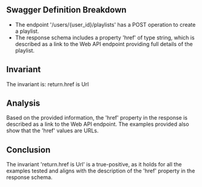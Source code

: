 ## Swagger Definition Breakdown
- The endpoint '/users/{user_id}/playlists' has a POST operation to create a playlist.
- The response schema includes a property 'href' of type string, which is described as a link to the Web API endpoint providing full details of the playlist.

## Invariant
The invariant is: return.href is Url

## Analysis
Based on the provided information, the 'href' property in the response is described as a link to the Web API endpoint. The examples provided also show that the 'href' values are URLs.

## Conclusion
The invariant 'return.href is Url' is a true-positive, as it holds for all the examples tested and aligns with the description of the 'href' property in the response schema.

